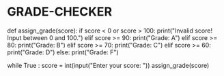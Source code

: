 # GRADE-CHECKER
def assign_grade(score):
    if score < 0 or score > 100:
        print("Invalid score! Input between 0 and 100.")
    elif score >= 90:
        print("Grade: A")
    elif score >= 80:
        print("Grade: B")
    elif score >= 70:
        print("Grade: C")
    elif score >= 60:
        print("Grade: D")
    else:
        print("Grade: F")

while True :
    score = int(input("Enter your score: "))
    assign_grade(score)
